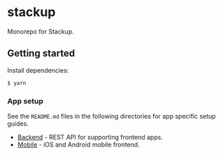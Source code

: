 # stackup

Monorepo for Stackup.

## Getting started

Install dependencies:

```bash
$ yarn
```

### App setup

See the `README.md` files in the following directories for app specific setup guides.

- [Backend](./apps/backend) - REST API for supporting frontend apps.
- [Mobile](./apps/mobile) - iOS and Android mobile frontend.
